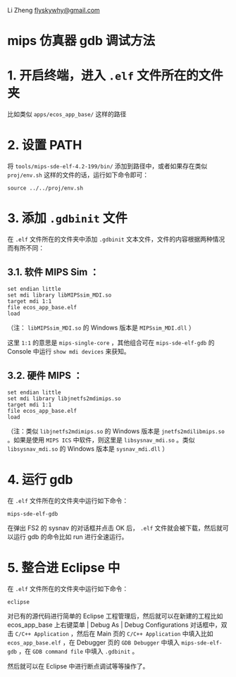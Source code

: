 Li Zheng <flyskywhy@gmail.com>

# mips 仿真器 gdb 调试方法

# 1. 开启终端，进入 `.elf` 文件所在的文件夹
比如类似 `apps/ecos_app_base/` 这样的路径

# 2. 设置 PATH
将 `tools/mips-sde-elf-4.2-199/bin/` 添加到路径中，或者如果存在类似 `proj/env.sh` 这样的文件的话，运行如下命令即可：

    source ../../proj/env.sh

# 3. 添加 `.gdbinit` 文件
在 `.elf` 文件所在的文件夹中添加 `.gdbinit` 文本文件，文件的内容根据两种情况而有所不同：

## 3.1. 软件 MIPS Sim ：

    set endian little
    set mdi library libMIPSsim_MDI.so
    target mdi 1:1
    file ecos_app_base.elf
    load

（注： `libMIPSsim_MDI.so` 的 Windows 版本是 `MIPSsim_MDI.dll` ）

这里 `1:1` 的意思是 `mips-single-core` ，其他组合可在 `mips-sde-elf-gdb` 的 Console 中运行 `show mdi devices` 来获知。

## 3.2. 硬件 MIPS ：

    set endian little
    set mdi library libjnetfs2mdimips.so
    target mdi 1:1
    file ecos_app_base.elf
    load

（注：类似 `libjnetfs2mdimips.so` 的 Windows 版本是 `jnetfs2mdilibmips.so` 。如果是使用 `MIPS ICS` 中软件，则这里是 `libsysnav_mdi.so` 。类似 `libsysnav_mdi.so` 的 Windows 版本是 `sysnav_mdi.dll` ）

# 4. 运行 gdb
在 `.elf` 文件所在的文件夹中运行如下命令：

    mips-sde-elf-gdb

在弹出 FS2 的 sysnav 的对话框并点击 OK 后， `.elf` 文件就会被下载，然后就可以运行 gdb 的命令比如 run 进行全速运行。

# 5. 整合进 Eclipse 中

在 `.elf` 文件所在的文件夹中运行如下命令：

    eclipse

对已有的源代码进行简单的 Eclipse 工程管理后，然后就可以在新建的工程比如 ecos_app_base 上右键菜单 | Debug As | Debug Configurations 对话框中，双击 `C/C++ Application` ，然后在 Main 页的 `C/C++ Application` 中填入比如 `ecos_app_base.elf` ，在 Debugger 页的 `GDB Debugger` 中填入 `mips-sde-elf-gdb` ，在 `GDB command file` 中填入 `.gdbinit` 。

然后就可以在 Eclipse 中进行断点调试等等操作了。
